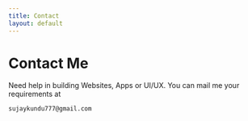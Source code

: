 ```yaml
---
title: Contact
layout: default
---
```


 <h1> Contact Me </h1>

Need help in building Websites, Apps or UI/UX. You can mail me your requirements at  

`
sujaykundu777@gmail.com
`